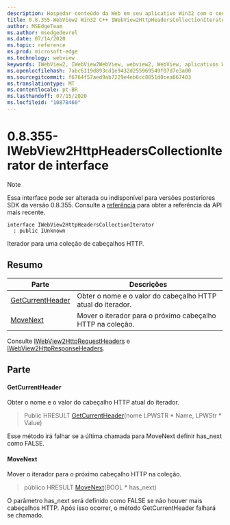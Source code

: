 ```yaml
---
description: Hospedar conteúdo da Web em seu aplicativo Win32 com o controle WebView2 do Microsoft Edge
title: 0.8.355-WebView2 Win32 C++ IWebView2HttpHeadersCollectionIterator
author: MSEdgeTeam
ms.author: msedgedevrel
ms.date: 07/14/2020
ms.topic: reference
ms.prod: microsoft-edge
ms.technology: webview
keywords: IWebView2, IWebView2WebView, webview2, WebView, aplicativos Win32, Win32, Edge
ms.openlocfilehash: 7abc6119d893cd1e9432d255969549f07d7e3a00
ms.sourcegitcommit: f6764f57aed9ab7229e4eb6cc8851d0cea667403
ms.translationtype: MT
ms.contentlocale: pt-BR
ms.lasthandoff: 07/15/2020
ms.locfileid: "10878460"
---
```

# 0.8.355-IWebView2HttpHeadersCollectionIterator de interface 

> [!NOTE]
> Essa interface pode ser alterada ou indisponível para versões posteriores SDK da versão 0.8.355. Consulte a [referência](../../../webview2-api-reference.md) para obter a referência da API mais recente.

```
interface IWebView2HttpHeadersCollectionIterator
  : public IUnknown
```

Iterador para uma coleção de cabeçalhos HTTP.

## Resumo

 Parte                        | Descrições
--------------------------------|---------------------------------------------
[GetCurrentHeader](#getcurrentheader) | Obter o nome e o valor do cabeçalho HTTP atual do iterador.
[MoveNext](#movenext) | Mover o iterador para o próximo cabeçalho HTTP na coleção.

Consulte [IWebView2HttpRequestHeaders](IWebView2HttpRequestHeaders.md) e [IWebView2HttpResponseHeaders](IWebView2HttpResponseHeaders.md).

## Parte

#### GetCurrentHeader 

Obter o nome e o valor do cabeçalho HTTP atual do iterador.

> Public HRESULT [GetCurrentHeader](#getcurrentheader)(nome LPWSTR * Name, LPWStr * Value)

Esse método irá falhar se a última chamada para MoveNext definir has_next como FALSE.

#### MoveNext 

Mover o iterador para o próximo cabeçalho HTTP na coleção.

> público HRESULT [MoveNext](#movenext)(BOOL * has_next)

O parâmetro has_next será definido como FALSE se não houver mais cabeçalhos HTTP. Após isso ocorrer, o método GetCurrentHeader falhará se chamado.

